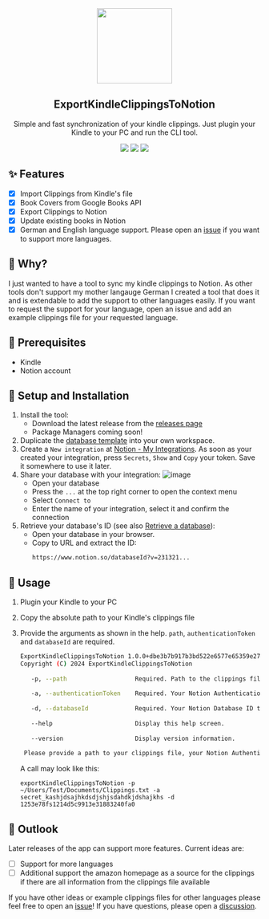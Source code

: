 <div align="center" width="100%">
    <img src="https://github.com/AnsgarLichter/ExportKindleClippingsToNotion/assets/43957906/0539f156-7d9c-40f7-bc42-23f33c971458" width="150" />
</div>

<div align="center" width="100%">
    <h2>ExportKindleClippingsToNotion</h2>
    <p>Simple and fast synchronization of your kindle clippings. Just plugin your Kindle to your PC and run the CLI tool.</p>
    <a target="_blank" href="https://github.com/AnsgarLichter/ExportKindleClippingsToNotion/stargazers"><img src="https://img.shields.io/github/stars/AnsgarLichter/ExportKindleClippingsToNotion" /></a>
    <a target="_blank" href="https://github.com/AnsgarLichter/ExportKindleClippingsToNotion/releases"><img src="https://img.shields.io/github/v/release/AnsgarLichter/ExportKindleClippingsToNotion?display_name=tag" /></a>
    <a target="_blank" href="https://github.com/AnsgarLichter/ExportKindleClippingsToNotion/main"><img src="https://img.shields.io/github/last-commit/AnsgarLichter/ExportKindleClippingsToNotion" /></a>
</div>


## ✨ Features
- [x] Import Clippings from Kindle's file
- [X] Book Covers from Google Books API
- [X] Export Clippings to Notion
- [X] Update existing books in Notion
- [x] German and English language support. Please open an [issue](https://github.com/AnsgarLichter/ExportKindleClippingsToNotion/issues) if you want to support more languages.

## 🤔 Why?

I just wanted to have a tool to sync my kindle clippings to Notion. As other tools don't support my mother langauge German I created a tool that does it and is extendable to add the support to other languages easily.
If you want to request the support for your language, open an issue and add an example clippings file for your requested language.

## 🔧 Prerequisites
- Kindle
- Notion account

## :hammer: Setup and Installation
1. Install the tool:
   - Download the latest release from the [releases page](https://github.com/AnsgarLichter/ExportKindleClippingsToNotion/releases)
   - Package Managers coming soon!
2. Duplicate the [database template](https://skillful-lemming-b3c.notion.site/8953e78fa1264d5c9913e31883240fa0?v=914febedb5c04978ad07372bb57d1248&pvs=74) into your own workspace.
3. Create a `New integration` at [Notion - My Integrations](https://www.notion.so/my-integrations). As soon as your created your integration, press `Secrets`, `Show` and `Copy` your token. Save it somewhere to use it later.
4. Share your database with your integration:
    ![image](https://github.com/AnsgarLichter/ExportKindleClippingsToNotion/assets/43957906/bfd9d093-017a-4da2-9476-c17d03567191)
    - Open your database
    - Press the `...` at the top right corner to open the context menu
    - Select `Connect to`
    - Enter the name of your integration, select it and confirm the connection
5. Retrieve your database's ID (see also [Retrieve a database](https://developers.notion.com/reference/retrieve-a-database)):
    - Open your database in your browser.
    - Copy to URL and extract the ID:
      ```txt
      https://www.notion.so/databaseId?v=231321...
      ```

## 🚀 Usage
1. Plugin your Kindle to your PC
2. Copy the absolute path to your Kindle's clippings file
3. Provide the arguments as shown in the help. `path`, `authenticationToken` and `databaseId` are required.
   ```bash
   ExportKindleClippingsToNotion 1.0.0+dbe3b7b917b3bd522e6577e65359e273e3e95601
   Copyright (C) 2024 ExportKindleClippingsToNotion
    
      -p, --path                   Required. Path to the clippings file
    
      -a, --authenticationToken    Required. Your Notion Authentication Token to access the Notion API.
    
      -d, --databaseId             Required. Your Notion Database ID to export the clippings to.
    
      --help                       Display this help screen.
    
      --version                    Display version information.
    
    Please provide a path to your clippings file, your Notion Authentication Token and your Notion Database ID. Use --help for more information.
   ```

   A call may look like this:
   ```
   exportKindleClippingsToNotion -p ~/Users/Test/Documents/Clippings.txt -a secret_kashjdsajhkdsdjshjsdahdkjdshajkhs -d 1253e78fs1214d5c9913e31883240fa0
   ```

## :sparkler: Outlook
Later releases of the app can support more features. Current ideas are:
- [ ] Support for more languages
- [ ] Additional support the amazon homepage as a source for the clippings if there are all information from the clippings file available

If you have other ideas or example clippings files for other languages please feel free to open an [issue](https://github.com/AnsgarLichter/ExportKindleClippingsToNotion/issues)!
If you have questions, please open a [discussion](https://github.com/AnsgarLichter/ExportKindleClippingsToNotion/discussions).
